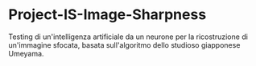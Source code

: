 # Project-IS-Image-Sharpness
Testing di un'intelligenza artificiale da un neurone per la ricostruzione di un'immagine sfocata, basata sull'algoritmo dello studioso giapponese Umeyama.
